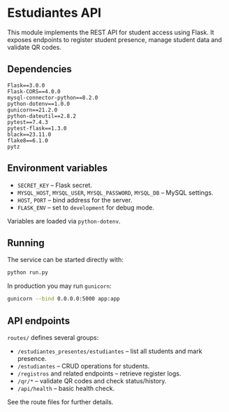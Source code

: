 # Estudiantes API

This module implements the REST API for student access using Flask. It exposes endpoints to register student presence, manage student data and validate QR codes.

## Dependencies

```
Flask==3.0.0
Flask-CORS==4.0.0
mysql-connector-python==8.2.0
python-dotenv==1.0.0
gunicorn==21.2.0
python-dateutil==2.8.2
pytest==7.4.3
pytest-flask==1.3.0
black==23.11.0
flake8==6.1.0
pytz
```

## Environment variables

- `SECRET_KEY` – Flask secret.
- `MYSQL_HOST`, `MYSQL_USER`, `MYSQL_PASSWORD`, `MYSQL_DB` – MySQL settings.
- `HOST`, `PORT` – bind address for the server.
- `FLASK_ENV` – set to `development` for debug mode.

Variables are loaded via `python-dotenv`.

## Running

The service can be started directly with:

```bash
python run.py
```

In production you may run `gunicorn`:

```bash
gunicorn --bind 0.0.0.0:5000 app:app
```

## API endpoints

`routes/` defines several groups:

- `/estudiantes_presentes/estudiantes` – list all students and mark presence.
- `/estudiantes` – CRUD operations for students.
- `/registros` and related endpoints – retrieve register logs.
- `/qr/*` – validate QR codes and check status/history.
- `/api/health` – basic health check.

See the route files for further details.
